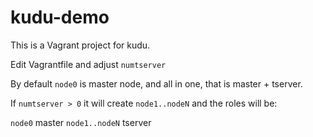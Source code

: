 # kudu-demo

This is a Vagrant project for kudu.

Edit Vagrantfile and adjust `numtserver`

By default `node0` is master node, and all in one, that is master + tserver.

If `numtserver > 0` it will create `node1..nodeN` and the roles will be:

`node0` master
`node1..nodeN` tserver

